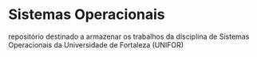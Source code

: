 # Sistemas Operacionais
repositório destinado a armazenar os trabalhos da disciplina de Sistemas Operacionais da Universidade de Fortaleza (UNIFOR)

